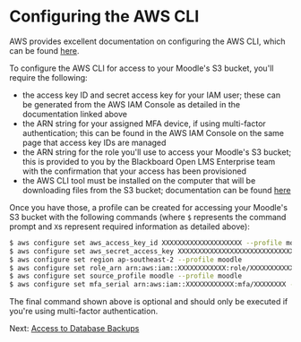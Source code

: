# Configuring the AWS CLI

AWS provides excellent documentation on configuring the AWS CLI, which can
be found
[here](https://docs.aws.amazon.com/cli/latest/userguide/cli-chap-getting-started.html).

To configure the AWS CLI for access to your Moodle's S3 bucket, you'll
require the following:

* the access key ID and secret access key for your IAM user; these can be
  generated from the AWS IAM Console as detailed in the documentation linked
  above
* the ARN string for your assigned MFA device, if using multi-factor
  authentication; this can be found in the AWS IAM Console on the same page
  that access key IDs are managed
* the ARN string for the role you'll use to access your Moodle's S3 bucket;
  this is provided to you by the Blackboard Open LMS Enterprise team with
  the confirmation that your access has been provisioned
* the AWS CLI tool must be installed on the computer that will be
  downloading files from the S3 bucket; documentation can be found
  [here](https://docs.aws.amazon.com/cli/latest/userguide/installing.html)

Once you have those, a profile can be created for accessing your Moodle's S3
bucket with the following commands (where `$` represents the command prompt
and `X`s represent required information as detailed above):

```bash
$ aws configure set aws_access_key_id XXXXXXXXXXXXXXXXXXXX --profile moodle
$ aws configure set aws_secret_access_key XXXXXXXXXXXXXXXXXXXXXXXXXXXXXXXXXXXXXXXX --profile moodle
$ aws configure set region ap-southeast-2 --profile moodle
$ aws configure set role_arn arn:aws:iam::XXXXXXXXXXXX:role/XXXXXXXXXXX --profile moodle
$ aws configure set source_profile moodle --profile moodle
$ aws configure set mfa_serial arn:aws:iam::XXXXXXXXXXXX:mfa/XXXXXXXX --profile moodle
```

The final command shown above is optional and should only be executed if
you're using multi-factor authentication.

Next: [Access to Database Backups](05-accessing-database-backups.md)
